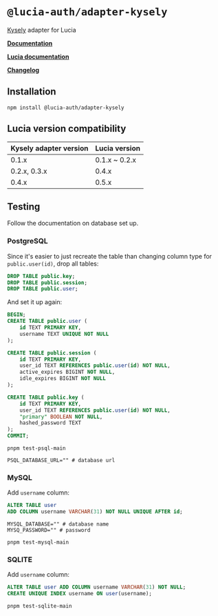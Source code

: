 # `@lucia-auth/adapter-kysely`

[Kysely](https://github.com/koskimas/kysely) adapter for Lucia

**[Documentation](https://lucia-auth.vercel.app/learn/adapters/kysely)**

**[Lucia documentation](https://lucia-auth.vercel.app)**

**[Changelog](https://github.com/pilcrowOnPaper/lucia-auth/blob/main/packages/adapter-kysely/CHANGELOG.md)**

## Installation

```
npm install @lucia-auth/adapter-kysely
```

## Lucia version compatibility

| Kysely adapter version | Lucia version |
| ---------------------- | ------------- |
| 0.1.x                  | 0.1.x ~ 0.2.x |
| 0.2.x, 0.3.x           | 0.4.x         |
| 0.4.x                  | 0.5.x         |

## Testing

Follow the documentation on database set up.

### PostgreSQL

Since it's easier to just recreate the table than changing column type for `public.user(id)`, drop all tables:

```sql
DROP TABLE public.key;
DROP TABLE public.session;
DROP TABLE public.user;
```

And set it up again:

```sql
BEGIN;
CREATE TABLE public.user (
	id TEXT PRIMARY KEY,
    username TEXT UNIQUE NOT NULL
);

CREATE TABLE public.session (
  	id TEXT PRIMARY KEY,
	user_id TEXT REFERENCES public.user(id) NOT NULL,
	active_expires BIGINT NOT NULL,
	idle_expires BIGINT NOT NULL
);

CREATE TABLE public.key (
  	id TEXT PRIMARY KEY,
	user_id TEXT REFERENCES public.user(id) NOT NULL,
	"primary" BOOLEAN NOT NULL,
    hashed_password TEXT
);
COMMIT;
```

```
pnpm test-psql-main
```

```shell
PSQL_DATABASE_URL="" # database url
```

### MySQL

Add `username` column:

```sql
ALTER TABLE user
ADD COLUMN username VARCHAR(31) NOT NULL UNIQUE AFTER id;
```

```shell
MYSQL_DATABASE="" # database name
MYSQ_PASSWORD="" # password
```

```
pnpm test-mysql-main
```

### SQLITE

Add `username` column:

```sql
ALTER TABLE user ADD COLUMN username VARCHAR(31) NOT NULL;
CREATE UNIQUE INDEX username ON user(username);
```

```
pnpm test-sqlite-main
```

